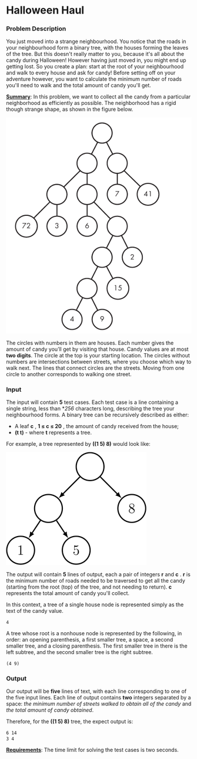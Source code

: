 # Halloween Haul

### Problem Description

You just moved into a strange neighbourhood. You notice that the roads in your neighbourhood form a binary tree, with the houses forming the leaves of the tree. But this doesn't really matter to you, because it's all about the candy during Halloween! However having just moved in, you might end up getting lost. So you create a plan: start at the root of your neighbourhood and walk to every house and ask for candy! Before setting off on your adventure however, you want to calculate the minimum number of roads you'll need to walk and the total amount of candy you'll get.

<u>**Summary**</u>: In this problem, we want to collect all the candy from a particular neighborhood as efficiently as possible. The neighborhood has a rigid though strange shape, as shown in the figure below.

![Test case](./images/tree_testcase.PNG)

The circles with numbers in them are houses. Each number gives the amount of candy you’ll get by visiting that house. Candy values are at most **two digits**. The circle at the top is your starting location. The circles without numbers are intersections between streets, where you choose which way to walk next. The lines that connect circles are the streets. Moving from one circle to another corresponds to walking one street.

### Input

The input will contain **5** test cases. Each test case is a line containing a single string, less than **256* characters long, describing the tree your neighbourhood forms. A binary tree can be recursively described as either:

* A leaf **c** , **1 ≤ c ≤ 20** , the amount of candy received from the house;
* **(t t)** - where **t** represents a tree.

For example, a tree represented by **((1 5) 8)** would look like:

![Input example](./images/tree_example.svg)

The output will contain **5** lines of output, each a pair of integers **r** and **c** . **r** is the minimum number of roads needed to be traversed to get all the candy (starting from the root (top) of the tree, and not needing to return). **c** represents the total amount of candy you'll collect.

In this context, a tree of a single house node is represented simply as the text of the candy value.

    4

A tree whose root is a nonhouse node is represented by the following, in order: an opening parenthesis, a first smaller tree, a space, a second smaller tree, and a closing parenthesis. The first smaller tree in there is the left subtree, and the second smaller tree is the right subtree.

    (4 9)

### Output

Our output will be **five** lines of text, with each line corresponding to one of the five input lines. Each line of output contains **two** integers separated by a space: *the minimum number of streets walked to obtain all of the candy* and *the total amount of candy obtained*.

Therefore, for the **((1 5) 8)** tree, the expect output is:

    6 14
    3 4

<u>**Requirements**</u>: The time limit for solving the test cases is two seconds.
